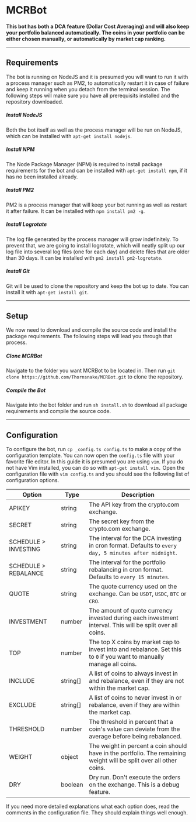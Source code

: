 # MCRBot
**This bot has both a DCA feature (Dollar Cost Averaging) and will also keep your portfolio balanced automatically. The coins in your portfolio can be either chosen manually, or automatically by market cap ranking.**

---

## Requirements
The bot is running on NodeJS and it is presumed you will want to run it with a process manager such as PM2, to automatically restart it in case of failure and keep it running when you detach from the terminal session. The following steps will make sure you have all prerequisits installed and the repository downloaded.
##### Install NodeJS
Both the bot itself as well as the process manager will be run on NodeJS, which can be installed with `apt-get install nodejs`.
##### Install NPM
The Node Package Manager (NPM) is required to install package requirements for the bot and can be installed with `apt-get install npm`, if it has no been installed already.
##### Install PM2
PM2 is a process manager that will keep your bot running as well as restart it after failure. It can be installed with `npm install pm2 -g`.
##### Install Logrotate
The log file generated by the process manager will grow indefinitely. To prevent that, we are going to install logrotate, which will neatly split up our log file into several log files (one for each day) and delete files that are older than 30 days. It can be installed with `pm2 install pm2-logrotate`.
##### Install Git
Git will be used to clone the repository and keep the bot up to date. You can install it with `apt-get install git`.

---

## Setup
We now need to download and compile the source code and install the package requirements. The following steps will lead you through that process.
##### Clone MCRBot
Navigate to the folder you want MCRBot to be located in. Then run `git clone https://github.com/Thornsnake/MCRBot.git` to clone the repository.
##### Compile the Bot
Navigate into the bot folder and run `sh install.sh` to download all package requirements and compile the source code.

---

## Configuration
To configure the bot, run `cp _config.ts config.ts` to make a copy of the configuration template. You can now open the `config.ts` file with your favorite file editor. In this guide it is presumed you are using `vim`. If you do not have Vim installed, you can do so with `apt-get install vim.`
Open the configuration file with `vim config.ts` and you should see the following list of configuration options.

| Option               | Type     | Description
| -------------------- | -------- | ---
| APIKEY               | string   | The API key from the crypto.com exchange.
| SECRET               | string   | The secret key from the crypto.com exchange.
| SCHEDULE > INVESTING | string   | The interval for the DCA investing in cron format. Defaults to `every day, 5 minutes after midnight`.
| SCHEDULE > REBALANCE | string   | The interval for the portfolio rebalancing in cron format. Defaults to `every 15 minutes`.
| QUOTE                | string   | The quote currency used on the exchange. Can be `USDT`, `USDC`, `BTC` or `CRO`.
| INVESTMENT           | number   | The amount of quote currency invested during each investment interval. This will be split over all coins.
| TOP                  | number   | The top X coins by market cap to invest into and rebalance. Set this to `0` if you want to manually manage all coins.
| INCLUDE              | string[] | A list of coins to always invest in and rebalance, even if they are not within the market cap.
| EXCLUDE              | string[] | A list of coins to never invest in or rebalance, even if they are within the market cap.
| THRESHOLD            | number   | The threshold in percent that a coin's value can deviate from the average before being rebalanced.
| WEIGHT               | object   | The weight in percent a coin should have in the portfolio. The remaining weight will be split over all other coins.
| DRY                  | boolean  | Dry run. Don't execute the orders on the exchange. This is a debug feature.

If you need more detailed explanations what each option does, read the comments in the configuration file. They should explain things well enough.